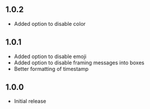 ## 1.0.2

- Added option to disable color

## 1.0.1

- Added option to disable emoji
- Added option to disable framing messages  into boxes
- Better formatting of timestamp

## 1.0.0

- Initial release
